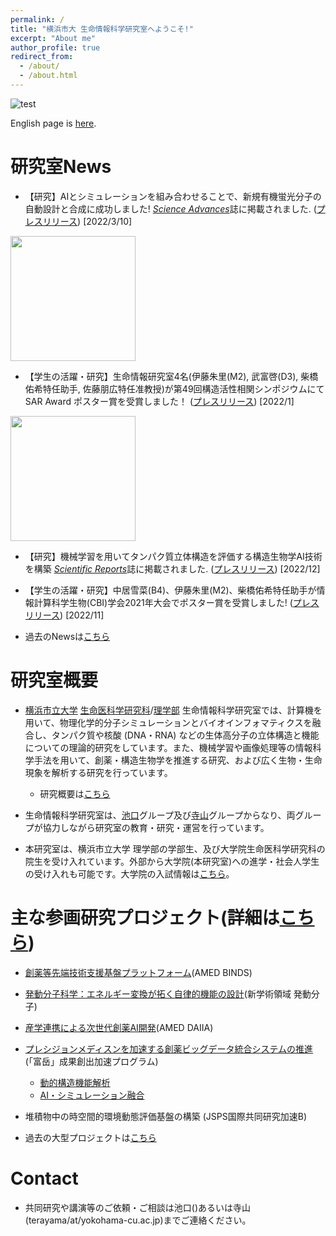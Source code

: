 ```yaml
---
permalink: /
title: "横浜市大 生命情報科学研究室へようこそ!"
excerpt: "About me"
author_profile: true
redirect_from: 
  - /about/
  - /about.html
---
```


![test](https://github.com/ycu-iil/cls-lab.jp.github.io/blob/master/images/about_image.jpg?raw=true)


English page is [here](https://ycu-iil.github.io/cls-lab.en.github.io/).

# 研究室News

- 【研究】AIとシミュレーションを組み合わせることで、新規有機蛍光分子の自動設計と合成に成功しました! [*Science Advances*](https://www.science.org/doi/10.1126/sciadv.abj3906)誌に掲載されました. ([プレスリリース](https://www.yokohama-cu.ac.jp/news/2021/20220310terayama.html)) [2022/3/10] <br>
<img src="https://github.com/ycu-iil/cls-lab.jp.github.io/blob/master/images/Sci_Adv_2022.jpg?raw=true" width="200"> 

- 【学生の活躍・研究】生命情報研究室4名(伊藤朱里(M2), 武富啓(D3), 柴橋佑希特任助手, 佐藤朋広特任准教授)が第49回構造活性相関シンポジウムにて SAR Award ポスター賞を受賞しました！ ([プレスリリース](http://www.tsurumi.yokohama-cu.ac.jp/news/20220114_ito_taketomi_shibahashi_sato.html)) [2022/1] <br>
<img src="https://github.com/ycu-iil/cls-lab.jp.github.io/blob/master/images/qsar2021_4.jpg?raw=true" width="200"> 

- 【研究】機械学習を用いてタンパク質立体構造を評価する構造生物学AI技術を構築 [*Scientific Reports*](https://www.nature.com/articles/s41598-021-02948-y)誌に掲載されました. ([プレスリリース](https://www.yokohama-cu.ac.jp/news/2021/202112ikeguchi_scirep.html)) [2022/12]

- 【学生の活躍・研究】中居雪菜(B4)、伊藤朱里(M2)、柴橋佑希特任助手が情報計算科学生物(CBI)学会2021年大会でポスター賞を受賞しました! ([プレスリリース](http://www.tsurumi.yokohama-cu.ac.jp/news/20211126_ito_nakai_shibahashi.html)) [2022/11]

- 過去のNewsは[こちら](/old/)

# 研究室概要
- [横浜市立大学](https://www.yokohama-cu.ac.jp) [生命医科学研究科](http://www.tsurumi.yokohama-cu.ac.jp/index.html)/[理学部](https://www.yokohama-cu.ac.jp/academics/science/index.html) 生命情報科学研究室では、計算機を用いて、物理化学的分子シミュレーションとバイオインフォマティクスを融合し、タンパク質や核酸 (DNA・RNA) などの生体高分子の立体構造と機能についての理論的研究をしています。また、機械学習や画像処理等の情報科学手法を用いて、創薬・構造生物学を推進する研究、および広く生物・生命現象を解析する研究を行っています。

  - 研究概要は[こちら](research.md)

- 生命情報科学研究室は、[池口](members.md)グループ及び[寺山](members.md)グループからなり、両グループが協力しながら研究室の教育・研究・運営を行っています。

- 本研究室は、横浜市立大学 理学部の学部生、及び大学院生命医科学研究科の院生を受け入れています。外部から大学院(本研究室)への進学・社会人学生の受け入れも可能です。大学院の入試情報は[こちら](http://www.tsurumi.yokohama-cu.ac.jp/admis/index.html)。




# 主な参画研究プロジェクト(詳細は[こちら](projects.md))

- [創薬等先端技術支援基盤プラットフォーム](https://www.binds.jp)(AMED BINDS)

- [発動分子科学：エネルギー変換が拓く自律的機能の設計](http://www.molecular-engine.bio.titech.ac.jp)(新学術領域 発動分子)

- [産学連携による次世代創薬AI開発](https://www.amed.go.jp/program/list/11/02/001_02-04.html)(AMED DAIIA)

- [プレシジョンメディスンを加速する創薬ビッグデータ統合システムの推進](https://mddpm.riken.jp)(「富岳」成果創出加速プログラム)
  - [動的構造機能解析](https://mddpm.riken.jp/research/1_bunshibyotai.html)
  - [AI・シミュレーション融合](https://mddpm.riken.jp/research/4_AIDATA.html)

- 堆積物中の時空間的環境動態評価基盤の構築 (JSPS国際共同研究加速B)

- 過去の大型プロジェクトは[こちら](old.md)

#  Contact

  - 共同研究や講演等のご依頼・ご相談は池口()あるいは寺山(terayama/at/yokohama-cu.ac.jp)までご連絡ください。

